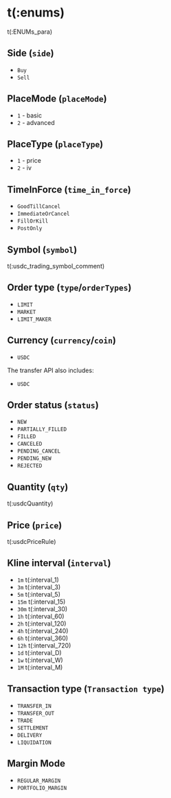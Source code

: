 # t(:enums)
t(:ENUMs_para)

## Side (`side`)
* `Buy`
* `Sell`

## PlaceMode (`placeMode`)
* `1` - basic
* `2` - advanced

## PlaceType (`placeType`)
* `1` - price
* `2` - iv

## TimeInForce (`time_in_force`)
* `GoodTillCancel`
* `ImmediateOrCancel`
* `FillOrKill`
* `PostOnly`

## Symbol (`symbol`)
t(:usdc_trading_symbol_comment)


## Order type (`type`/`orderTypes`)
* `LIMIT`
* `MARKET`
* `LIMIT_MAKER`


## Currency (`currency`/`coin`)
* `USDC`

The transfer API also includes:

* `USDC`


## Order status (`status`)
* `NEW`
* `PARTIALLY_FILLED`
* `FILLED`
* `CANCELED`
* `PENDING_CANCEL`
* `PENDING_NEW`
* `REJECTED`

## Quantity (`qty`)
t(:usdcQuantity)

## Price (`price`)
t(:usdcPriceRule)


## Kline interval (`interval`)
* `1m` t(:interval_1)
* `3m` t(:interval_3)
* `5m` t(:interval_5)
* `15m` t(:interval_15)
* `30m` t(:interval_30)
* `1h` t(:interval_60)
* `2h` t(:interval_120)
* `4h` t(:interval_240)
* `6h` t(:interval_360)
* `12h` t(:interval_720)
* `1d` t(:interval_D)
* `1w` t(:interval_W)
* `1M` t(:interval_M)

## Transaction type (`Transaction type`)
* `TRANSFER_IN`
* `TRANSFER_OUT`
* `TRADE`
* `SETTLEMENT`
* `DELIVERY`
* `LIQUIDATION`

## Margin Mode
* `REGULAR_MARGIN`
* `PORTFOLIO_MARGIN`

